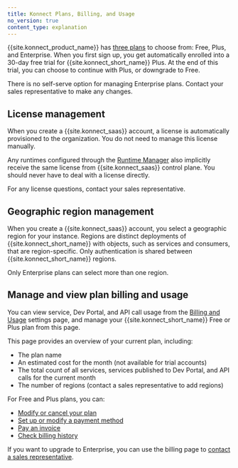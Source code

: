 ```yaml
---
title: Konnect Plans, Billing, and Usage
no_version: true
content_type: explanation
---
```


{{site.konnect_product_name}} has [three plans](https://konghq.com/pricing) to
choose from: Free, Plus, and Enterprise. When you first sign up, you get
automatically enrolled into a 30-day free trial for {{site.konnect_short_name}} Plus. At the end of
this trial, you can choose to continue with Plus, or downgrade to Free.

There is no self-serve option for managing Enterprise plans.
Contact your sales representative to make any changes.

## License management

When you create a {{site.konnect_saas}} account, a license is
automatically provisioned to the organization. You do not need to manage this
license manually.

Any runtimes configured through the [Runtime Manager](/konnect/runtime-manager)
also implicitly receive the same license from {{site.konnect_saas}}
control plane. You should never have to deal with a license
directly.

For any license questions, contact your sales representative.

## Geographic region management

When you create a {{site.konnect_saas}} account, you select a geographic region for your instance. Regions are distinct deployments of {{site.konnect_short_name}} with objects, such as services and consumers, that are region-specific. Only authentication is shared between {{site.konnect_short_name}} regions.

Only Enterprise plans can select more than one region.

## Manage and view plan billing and usage

You can view service, Dev Portal, and API call usage from the [Billing and Usage](https://cloud.konghq.com/settings/billing-settings)
settings page, and manage your {{site.konnect_short_name}} Free or Plus plan from this page.

This page provides an overview of your current plan, including:

* The plan name
* An estimated cost for the month (not available for trial accounts)
* The total count of all services, services published to Dev Portal, and API calls for
the current month
* The number of regions (contact a sales representative to add regions)

For Free and Plus plans, you can:
* [Modify or cancel your plan](/konnect/account-management/change-plan)
* [Set up or modify a payment method](/konnect/account-management/billing#modify-a-payment-method)
* [Pay an invoice](/konnect/account-management/billing#pay-an-invoice)
* [Check billing history](/konnect/account-management/billing#view-billing-history)

If you want to upgrade to Enterprise, you can use the billing page to [contact a sales representative](/konnect/account-management/change-plan/#upgrade-from-any-plan-to-enterprise).
